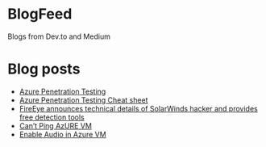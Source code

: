 # BlogFeed
Blogs from Dev.to and Medium

# Blog posts
<!-- BLOG-POST-LIST:START -->
- [Azure Penetration Testing](https://medium.com/@engsooncheah/azure-penetration-testing-a96d0fb650e1?source=rss-18b0bdc43bc0------2)
- [Azure Penetration Testing Cheat sheet](https://dev.to/cheahengsoon/azure-penetration-testing-cheat-sheet-4k2o)
- [FireEye announces technical details of SolarWinds hacker and provides free detection tools](https://dev.to/cheahengsoon/fireeye-announces-technical-details-of-solarwinds-hacker-and-provides-free-detection-tools-2lh6)
- [Can’t Ping AzURE VM](https://medium.com/@engsooncheah/cant-ping-azure-vm-2fce1cf45906?source=rss-18b0bdc43bc0------2)
- [Enable Audio in Azure VM](https://medium.com/@engsooncheah/enable-audio-in-azure-vm-216cff7eac5?source=rss-18b0bdc43bc0------2)
<!-- BLOG-POST-LIST:END -->
